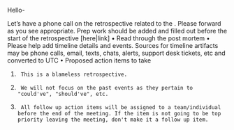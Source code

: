 Hello-

Let’s have a phone call on the retrospective related to the <Incident Title used in Subject>.
Please forward as you see appropriate. 
Prep work should be added and filled out before the start of the retrospective [here|link]
•	Read through the post mortem
•	Please help add timeline details and events. Sources for timeline artifacts may be phone calls, email, texts, chats, alerts, support desk tickets, etc and converted to UTC
•	Proposed action items to take
1.      This is a blameless retrospective. 
2.      We will not focus on the past events as they pertain to "could've", "should've", etc. 
3.      All follow up action items will be assigned to a team/individual before the end of the meeting. If the item is not going to be top priority leaving the meeting, don't make it a follow up item. 
<Information for conference bridge>
